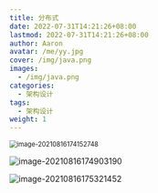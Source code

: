 ```yaml
---
title: 分布式
date: 2022-07-31T14:21:26+08:00
lastmod: 2022-07-31T14:21:26+08:00
author: Aaron
avatar: /me/yy.jpg
cover: /img/java.png
images:
  - /img/java.png
categories:
  - 架构设计
tags:
  - 架构设计
weight: 1
---
```


<img src="https://gitee.com/aaronlynn/picture/raw/master/img/image-20210816174152748.png" alt="image-20210816174152748" style="zoom: 80%;" />

![image-20210816174903190](https://gitee.com/aaronlynn/picture/raw/master/img/image-20210816174903190.png)

![image-20210816175321452](https://gitee.com/aaronlynn/picture/raw/master/img/image-20210816175321452.png)

